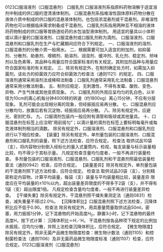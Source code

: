 0123口服溶液剂（口服混悬剂）
口服乳剂
口服溶液剂系指原料药物溶解于适宜溶剂中制成的供口服的澄清液体制剂。
口服混悬剂系指难溶性固体原料药物分散在液体介质中制成的供口服的混悬液体制剂。也包括浓混悬剂或干混悬剂。非难溶性药物也可以根据临床需求制备成干混悬剂。
口服乳剂系指用两种互不相溶的液体将药物制成的供口服等胃肠道给药的水包油型液体制剂。
用适宜的量具以小体积或以滴计量的口服溶液剂、口服混悬剂或口服乳剂称为滴剂。
口服溶液剂、口服混悬剂和口服乳剂在生产与贮藏期间应符合下列规定。
一、口服溶液剂的溶剂、口服混悬剂的分散介质一般用水。
二、根据需要可加入适宜的附加剂，如抑菌剂、分散剂、助悬剂、增稠剂、助溶剂、润湿剂、缓冲剂、乳化剂、稳定剂、矫味剂以及色素等，其品种与用量应符合国家标准的有关规定。其附加剂品种与用量应符合国家标准的有关规定。
三、除另有规定外，在制剂确定处方时，如需加入抑菌剂，该处方的抑菌效力应符合抑菌效力检查法（通则1121）的规定。
四、口服溶液剂通常采用溶剂法或稀释法制备；口服乳剂通常采用乳化法制备；口服混悬剂通常采用分散法制备。
五、制剂应稳定、无刺激性，不得有发霉、酸败、变色、异物、产生气体或其他变质现象。
六、口服乳剂的外观应呈均匀的乳白色，以半径为10cm的离心机每分钟4000转的转速（约1800xg）离心15分钟，不应有分层现象。
乳剂可能会出现相分离的现象，但经振摇应易再分散。
七、口服混悬剂应分散均匀，放置后若有沉淀物，经振摇应易再分散。
八、除另有规定外，应避光、密封贮存。
九、口服滴剂包装内一般应附有滴管和吸球或其他量具。
十、口服混悬剂在标签上应注明“用前摇匀”；以滴计量的滴剂在标签上要标明每毫升或每克液体制剂相当的滴数。
除另有规定外，口服溶液剂、口服混悬剂和口服乳剂应进行以下相应检查。
【装量】除另有规定外，单剂量包装的口服溶液剂、口服混悬剂和口服乳剂的装量，照下述方法检查，应符合规定。
检查法 取供试品10袋（支），将内容物分别倒入经标化的量入式量筒内，检视，每支装量与标示装量相比较，均不得少于其标示量。
凡规定检查含量均匀度者，一般不再进行装量检查。
多剂量包装的口服溶液剂、口服混悬剂、口服乳剂和干混悬剂照最低装量检查法（通则0942）检查，应符合规定。
【装量差异】除另有规定外，单剂量包装的干混悬剂照下述方法检查，应符合规定。
检查法 取供试品20袋（支），分别精密称定内容物，计算平均装量，每袋（支）装量与平均装量相比较，装量差异
限度应在平均装量的±10％以内，超出装量差异限度的不得多于2袋（支），并不得有1袋（支）超出限度1倍。
凡规定检查含量均匀度者，一般不再进行装量差异检查。
【干燥失重】除另有规定外，干混悬剂照干燥失重测定法（通则0831）检查，减失重量不得过2.0％。
【沉降体积比】口服混悬剂照下述方法检查，沉降体积比应不低于0.90。
检查法 除另有规定外，用具塞量筒量取供试品50ml，密塞，用力振摇1分钟，记下混悬物的开始高度$H_{0}$，静置3小时，记下混悬物的最终高度H，按下式计算：
沉降体积比＝H／H。
干混悬剂按各品种项下规定的比例加水振摇，应均匀分散，并照上法检查沉降体积比，应符合规定。
【微生物限度】除另有规定外，照非无菌产品微生物限度检查：微生物计数法（通则1105）和控制菌检查法（通则1106）及非无菌药品微生物限度标准（通则1107）检查，应符合规定。0123口服溶液剂（口服混悬剂）